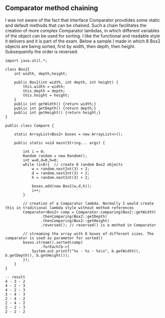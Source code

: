 ## Comparator method chaining

I was not aware of the fact that interface Comparator provdides some static and default methods that can be chained. Such a chain facilitates the creation of more complex Comparator lambdas, in which different variables of the object can be used for sorting. I like the functional and readable style it delivers and it is part of the exam. Below a sample I made in which 8 Box2 objects are being sorted, first by width, then depth, then height. Subsequently the order is reversed.

```
import java.util.*;

class Box2{
    int width, depth,height;

    public Box2(int width, int depth, int height) {
        this.width = width;
        this.depth = depth;
        this.height = height;
    }
    public int getWidth() {return width;}
    public int getDepth() {return depth;}
    public int getHeight() {return height;}
}

public class Compare {

    static ArrayList<Box2> boxes = new ArrayList<>();

    public static void main(String... args) {

        int i = 0;
        Random random = new Random();
        int w=0,d=0,h=0;
        while (i<8){  // create 8 random Box2 objects
            w = random.nextInt(3) + 2;
            d = random.nextInt(3) + 2;
            h = random.nextInt(3) + 2;

            boxes.add(new Box2(w,d,h));
            i++;
        }
        
        // creation of a Comparator lambda. Normally I would create this in traditional lambda style without method references
        Comparator<Box2> comp = Comparator.comparing(Box2::getWidth)
                .thenComparing(Box2::getDepth)
                .thenComparing(Box2::getHeight)
                .reversed(); // reversed() is a method in Comparator

        // streaming the array with 8 boxes of different sizes. The comparator is used as parameter for sorted()
        boxes.stream().sorted(comp)
                .forEach(b->{
            System.out.printf("%s - %s - %s\n", b.getWidth(), b.getDepth(), b.getHeight());
        });
    }
}

-- result
4 - 3 - 2
4 - 2 - 3
4 - 2 - 3
3 - 4 - 3
2 - 4 - 2
2 - 4 - 2
2 - 2 - 3
2 - 2 - 2

```